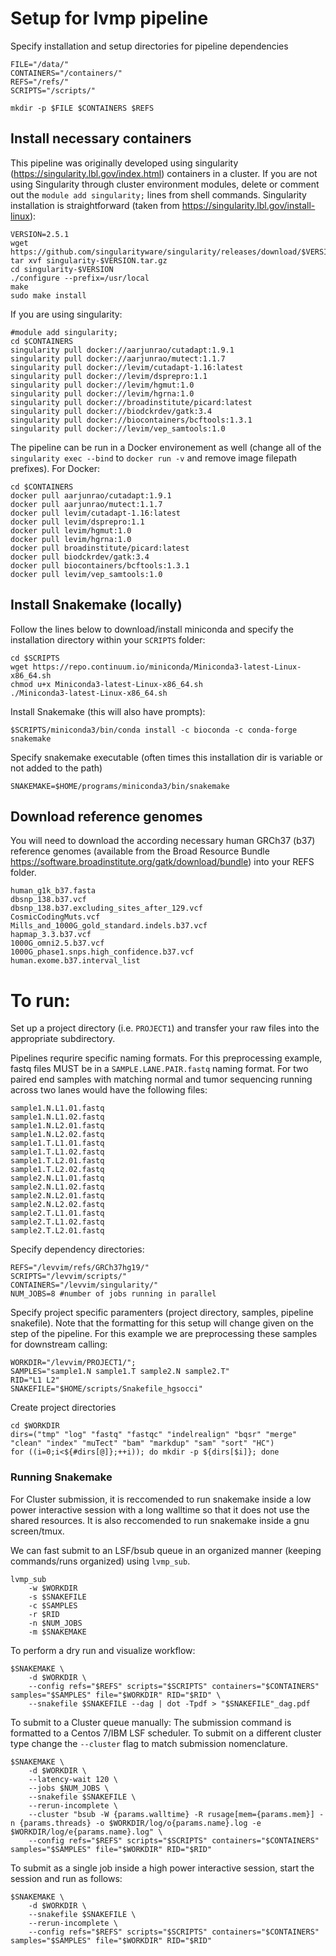 # Setup for lvmp pipeline
Specify installation and setup directories for pipeline dependencies

    FILE="/data/"
    CONTAINERS="/containers/"
    REFS="/refs/"
    SCRIPTS="/scripts/"
    
    mkdir -p $FILE $CONTAINERS $REFS

## Install necessary containers
This pipeline was originally developed using singularity (https://singularity.lbl.gov/index.html) containers in a cluster. If you are not using Singularity through cluster environment modules, delete or comment out the `module add singularity;` lines from shell commands. Singularity installation is straightforward (taken from https://singularity.lbl.gov/install-linux): 

    VERSION=2.5.1
    wget https://github.com/singularityware/singularity/releases/download/$VERSION/singularity-$VERSION.tar.gz
    tar xvf singularity-$VERSION.tar.gz
    cd singularity-$VERSION
    ./configure --prefix=/usr/local
    make
    sudo make install

If you are using singularity:

    #module add singularity;
    cd $CONTAINERS
    singularity pull docker://aarjunrao/cutadapt:1.9.1
    singularity pull docker://aarjunrao/mutect:1.1.7
    singularity pull docker://levim/cutadapt-1.16:latest
    singularity pull docker://levim/dsprepro:1.1
    singularity pull docker://levim/hgmut:1.0
    singularity pull docker://levim/hgrna:1.0
    singularity pull docker://broadinstitute/picard:latest
    singularity pull docker://biodckrdev/gatk:3.4
    singularity pull docker://biocontainers/bcftools:1.3.1
    singularity pull docker://levim/vep_samtools:1.0

The pipeline can be run in a Docker environement as well (change all of the `singularity exec --bind` to `docker run -v` and remove image filepath prefixes).
For Docker:
    
    cd $CONTAINERS
    docker pull aarjunrao/cutadapt:1.9.1
    docker pull aarjunrao/mutect:1.1.7
    docker pull levim/cutadapt-1.16:latest
    docker pull levim/dsprepro:1.1
    docker pull levim/hgmut:1.0
    docker pull levim/hgrna:1.0
    docker pull broadinstitute/picard:latest
    docker pull biodckrdev/gatk:3.4
    docker pull biocontainers/bcftools:1.3.1
    docker pull levim/vep_samtools:1.0

## Install Snakemake (locally)
Follow the lines below to download/install miniconda and specify the installation directory within your `SCRIPTS` folder:

    cd $SCRIPTS
    wget https://repo.continuum.io/miniconda/Miniconda3-latest-Linux-x86_64.sh
    chmod u+x Miniconda3-latest-Linux-x86_64.sh
    ./Miniconda3-latest-Linux-x86_64.sh

Install Snakemake (this will also have prompts):

    $SCRIPTS/miniconda3/bin/conda install -c bioconda -c conda-forge snakemake

Specify snakemake executable (often times this installation dir is variable or not added to the path)

    SNAKEMAKE=$HOME/programs/miniconda3/bin/snakemake

## Download reference genomes
You will need to download the according necessary human GRCh37 (b37) reference genomes (available from the Broad Resource Bundle https://software.broadinstitute.org/gatk/download/bundle) into your REFS folder.

    human_g1k_b37.fasta
    dbsnp_138.b37.vcf
    dbsnp_138.b37.excluding_sites_after_129.vcf
    CosmicCodingMuts.vcf
    Mills_and_1000G_gold_standard.indels.b37.vcf
    hapmap_3.3.b37.vcf
    1000G_omni2.5.b37.vcf
    1000G_phase1.snps.high_confidence.b37.vcf
    human.exome.b37.interval_list

# To run:
Set up a project directory (i.e. `PROJECT1`) and transfer your raw files into the appropriate  subdirectory.

Pipelines requrire specific naming formats. For this preprocessing example, fastq files MUST be in a `SAMPLE.LANE.PAIR.fastq` naming format. For two paired end samples with matching normal and tumor sequencing running across two lanes would have the following files: 

    sample1.N.L1.01.fastq
    sample1.N.L1.02.fastq
    sample1.N.L2.01.fastq
    sample1.N.L2.02.fastq
    sample1.T.L1.01.fastq
    sample1.T.L1.02.fastq
    sample1.T.L2.01.fastq
    sample1.T.L2.02.fastq
    sample2.N.L1.01.fastq
    sample2.N.L1.02.fastq
    sample2.N.L2.01.fastq
    sample2.N.L2.02.fastq
    sample2.T.L1.01.fastq
    sample2.T.L1.02.fastq
    sample2.T.L2.01.fastq

Specify dependency directories:

    REFS="/levvim/refs/GRCh37hg19/"
    SCRIPTS="/levvim/scripts/"
    CONTAINERS="/levvim/singularity/"
    NUM_JOBS=8 #number of jobs running in parallel 

Specify project specific paramenters (project directory, samples, pipeline snakefile). Note that the formatting for this setup will change given on the step of the pipeline.
For this example we are preprocessing these samples for downstream calling:

    WORKDIR="/levvim/PROJECT1/";
    SAMPLES="sample1.N sample1.T sample2.N sample2.T"
    RID="L1 L2" 
    SNAKEFILE="$HOME/scripts/Snakefile_hgsocci" 

Create project directories

    cd $WORKDIR 
    dirs=("tmp" "log" "fastq" "fastqc" "indelrealign" "bqsr" "merge" "clean" "index" "muTect" "bam" "markdup" "sam" "sort" "HC")
    for ((i=0;i<${#dirs[@]};++i)); do mkdir -p ${dirs[$i]}; done

### Running Snakemake
For Cluster submission, it is reccomended to run snakemake inside a low power interactive session with a long walltime so that it does not use the shared resources. 
It is also reccomended to run snakemake inside a gnu screen/tmux.
    
We can fast submit to an LSF/bsub queue in an organized manner (keeping commands/runs organized) using `lvmp_sub`.
 
    lvmp_sub
        -w $WORKDIR
        -s $SNAKEFILE
        -c $SAMPLES
        -r $RID
        -n $NUM_JOBS
        -m $SNAKEMAKE

To perform a dry run and visualize workflow:
    
    $SNAKEMAKE \
        -d $WORKDIR \
        --config refs="$REFS" scripts="$SCRIPTS" containers="$CONTAINERS" samples="$SAMPLES" file="$WORKDIR" RID="$RID" \
        --snakefile $SNAKEFILE --dag | dot -Tpdf > "$SNAKEFILE"_dag.pdf

To submit to a Cluster queue manually:
The submission command is formatted to a Centos 7/IBM LSF scheduler. To submit on a different cluster type change the `--cluster` flag to match submission nomenclature.
   
    $SNAKEMAKE \
        -d $WORKDIR \
        --latency-wait 120 \
        --jobs $NUM_JOBS \
        --snakefile $SNAKEFILE \
        --rerun-incomplete \
        --cluster "bsub -W {params.walltime} -R rusage[mem={params.mem}] -n {params.threads} -o $WORKDIR/log/o{params.name}.log -e $WORKDIR/log/e{params.name}.log" \
        --config refs="$REFS" scripts="$SCRIPTS" containers="$CONTAINERS" samples="$SAMPLES" file="$WORKDIR" RID="$RID"

To submit as a single job inside a high power interactive session, start the session and run as follows:

    $SNAKEMAKE \
        -d $WORKDIR \
        --snakefile $SNAKEFILE \
        --rerun-incomplete \
        --config refs="$REFS" scripts="$SCRIPTS" containers="$CONTAINERS" samples="$SAMPLES" file="$WORKDIR" RID="$RID"
